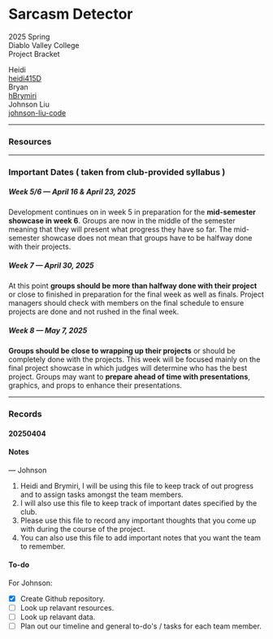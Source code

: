 # Sarcasm Detector
2025 Spring\
Diablo Valley College\
Project Bracket


Heidi\
[heidi415D](https://github.com/heidi415D)\
Bryan\
[hBrymiri](https://github.com/hBrymiri)\
Johnson Liu\
[johnson-liu-code](https://github.com/johnson-liu-code)

---
### Resources




---
### Important Dates ( taken from club-provided syllabus )

##### Week 5/6 — April 16 & April 23, 2025
Development continues on in week 5 in preparation for the **mid-semester showcase in week 6**. Groups are now in the middle of the semester meaning that they will present what progress they have so far. The mid-semester showcase does not mean that groups have to be halfway done with their projects.

##### Week 7 — April 30, 2025
At this point **groups should be more than halfway done with their project** or close to finished in preparation for the final week as well as finals. Project managers should check with members on the final schedule to ensure projects are done and not rushed in the final week.

##### Week 8 — May 7, 2025
**Groups should be close to wrapping up their projects** or should be completely done with the projects. This week will be focused mainly on the final project showcase in which judges will determine who has the best project. Groups may want to **prepare ahead of time with presentations**, graphics, and props to enhance their presentations.

---

### Records

#### 20250404

#### Notes
— Johnson
1. Heidi and Brymiri, I will be using this file to keep track of out progress and to assign tasks amongst the team members.
2. I will also use this file to keep track of important dates specified by the club.
3. Please use this file to record any important thoughts that you come up with during the course of the project.
4. You can also use this file to add important notes that you want the team to remember.


#### To-do
For Johnson:
- [x] Create Github repository.
- [ ] Look up relavant resources.
- [ ] Look up relavant data.
- [ ] Plan out our timeline and general to-do's / tasks for each team member.
